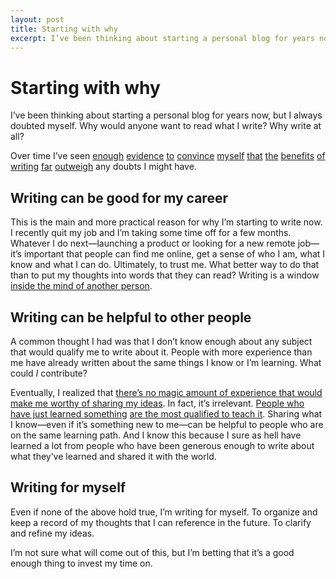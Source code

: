 ```yaml
---
layout: post
title: Starting with why
excerpt: I’ve been thinking about starting a personal blog for years now, but I always doubted myself. Why would anyone want to read what I write? Why write at all?
---
```

# Starting with why

I’ve been thinking about starting a personal blog for years now, but I always doubted myself. Why would anyone want to read what I write? Why write at all?

Over time I’ve seen [enough][1] [evidence][2] [to][3] [convince][4] [myself][5] [that][6] [the][7] [benefits][8] [of][9] [writing][10] [far][11] [outweigh][12] any doubts I might have.

## Writing can be good for my career

This is the main and more practical reason for why I’m starting to write now. I recently quit my job and I’m taking some time off for a few months. Whatever I do next—launching a product or looking for a new remote job—it’s important that people can find me online, get a sense of who I am, what I know and what I can do. Ultimately, to trust me. What better way to do that than to put my thoughts into words that they can read? Writing is a window [inside the mind of another person][13].

## Writing can be helpful to other people

A common thought I had was that I don’t know enough about any subject that would qualify me to write about it. People with more experience than me have already written about the same things I know or I’m learning. What could *I* contribute?

Eventually, I realized that [there’s no magic amount of experience that would make me worthy of sharing my ideas][14]. In fact, it’s irrelevant. [People who have just learned something][15] [are the most qualified to teach it][16]. Sharing what I know—even if it’s something new to me—can be helpful to people who are on the same learning path. And I know this because I sure as hell have learned a lot from people who have been generous enough to write about what they’ve learned and shared it with the world.

## Writing for myself

Even if none of the above hold true, I’m writing for myself. To organize and keep a record of my thoughts that I can reference in the future. To clarify and refine my ideas.

I’m not sure what will come out of this, but I’m betting that it’s a good enough thing to invest my time on.

[1]: https://tomcritchlow.com/2018/02/23/small-b-blogging/
[2]: https://ownyourcontent.wordpress.com/2019/05/14/khoi-vinh-on-how-his-blog-amplified-his-work-and-career/
[3]: http://bradfrost.com/blog/post/write-on-your-own-website/
[4]: https://seths.blog/2019/06/writing-not-plastics-not-wall-street/
[5]: https://ryanhoover.me/post/70793631386/blogging-is-the-new-resume
[6]: https://stevecheney.com/on-how-to-be-discovered/
[7]: https://twitter.com/tomcritchlow/status/893132703364763648
[8]: https://twitter.com/patio11/status/1130481000214028289
[9]: https://twitter.com/notdetails/status/1110694275325587459
[10]: https://twitter.com/david_perell/status/1124002449646395392
[11]: https://twitter.com/david_perell/status/1139012915397369856
[12]: https://twitter.com/austinkleon/status/1085644216259264514
[13]: https://www.brainpickings.org/2012/05/08/carl-sagan-on-books/
[14]: https://medium.com/@sara_ann_marie/dont-feel-like-an-expert-share-anyway-661f2f8cd038
[15]: https://austinkleon.com/2015/06/14/to-be-a-teacher-and-remain-a-student/
[16]: https://m.signalvnoise.com/giving-less-advice/
